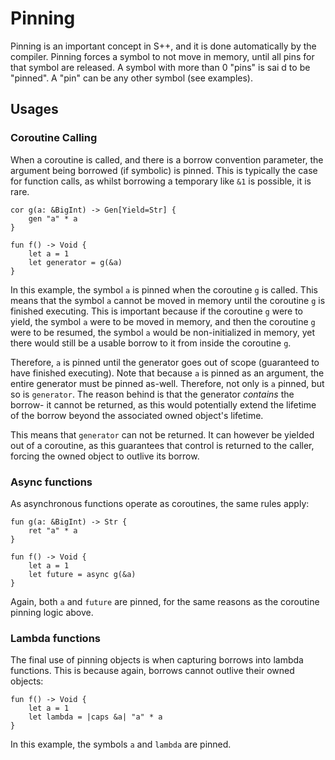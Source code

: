 # Pinning

Pinning is an important concept in S++, and it is done automatically by the compiler. Pinning forces a symbol to not
move in memory, until all pins for that symbol are released. A symbol with more than 0 "pins" is sai d to be "pinned".
A "pin" can be any other symbol (see examples).

## Usages

### Coroutine Calling

When a coroutine is called, and there is a borrow convention parameter, the argument being borrowed (if symbolic) is
pinned. This is typically the case for function calls, as whilst borrowing a temporary like `&1` is possible, it is
rare.

```S++
cor g(a: &BigInt) -> Gen[Yield=Str] {
    gen "a" * a
}

fun f() -> Void {
    let a = 1
    let generator = g(&a)
}
```

In this example, the symbol `a` is pinned when the coroutine `g` is called. This means that the symbol `a` cannot be
moved in memory until the coroutine `g` is finished executing. This is important because if the coroutine `g` were to
yield, the symbol `a` were to be moved in memory, and then the coroutine `g` were to be resumed, the symbol `a` would be
non-initialized in memory, yet there would still be a usable borrow to it from inside the coroutine `g`.

Therefore, `a` is pinned until the generator goes out of scope (guaranteed to have finished executing). Note that
because `a` is pinned as an argument, the entire generator must be pinned as-well. Therefore, not only is `a` pinned,
but so is `generator`. The reason behind is that the generator _contains_ the borrow- it cannot be returned, as this
would potentially extend the lifetime of the borrow beyond the associated owned object's lifetime.

This means that `generator` can not be returned. It can however be yielded out of a coroutine, as this guarantees that
control is returned to the caller, forcing the owned object to outlive its borrow.

### Async functions

As asynchronous functions operate as coroutines, the same rules apply:

```S++
fun g(a: &BigInt) -> Str {
    ret "a" * a
}

fun f() -> Void {
    let a = 1
    let future = async g(&a)
}
```

Again, both `a` and `future` are pinned, for the same reasons as the coroutine pinning logic above.

### Lambda functions

The final use of pinning objects is when capturing borrows into lambda functions. This is because again, borrows cannot
outlive their owned objects:

```S++
fun f() -> Void {
    let a = 1
    let lambda = |caps &a| "a" * a
}
```

In this example, the symbols `a` and `lambda` are pinned.
